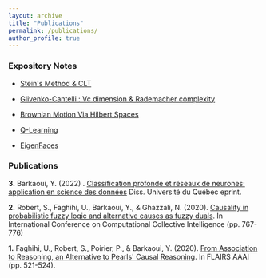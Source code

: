 ```yaml
---
layout: archive
title: "Publications"
permalink: /publications/
author_profile: true
---
```



### Expository Notes

- [Stein's Method & CLT](http://youssefbar.github.io/files/stein_method.pdf)

- [Glivenko-Cantelli : Vc dimension & Rademacher complexity](http://youssefbar.github.io/files/Glivenko_cantelli.pdf)
  
- [Brownian Motion Via Hilbert Spaces](http://youssefbar.github.io/files/mast.pdf)

- [Q-Learning](http://youssefbar.github.io/files/pif.pdf)

- [EigenFaces](http://youssefbar.github.io/files/eigen.pdf)


### Publications

**3.** Barkaoui, Y. (2022) . [Classification profonde et réseaux de neurones: application en science des données](http://youssefbar.github.io/files/eprint.pdf) Diss. Université du Québec eprint.

**2.** Robert, S., Faghihi, U., Barkaoui, Y., & Ghazzali, N. (2020). [Causality in probabilistic fuzzy logic and alternative causes as fuzzy duals](https://link.springer.com/chapter/10.1007/978-3-030-63119-2_62). In International Conference on Computational Collective Intelligence (pp. 767-776)

**1.** Faghihi, U., Robert, S., Poirier, P., & Barkaoui, Y. (2020). [From Association to Reasoning, an Alternative to Pearls' Causal Reasoning](https://cdn.aaai.org/ocs/18492/18492-79432-1-PB.pdf). In FLAIRS AAAI (pp. 521-524). 








